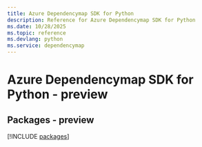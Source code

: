 ```yaml
---
title: Azure Dependencymap SDK for Python
description: Reference for Azure Dependencymap SDK for Python
ms.date: 10/28/2025
ms.topic: reference
ms.devlang: python
ms.service: dependencymap
---
```

# Azure Dependencymap SDK for Python - preview
## Packages - preview
[!INCLUDE [packages](dependencymap-index.md)]
